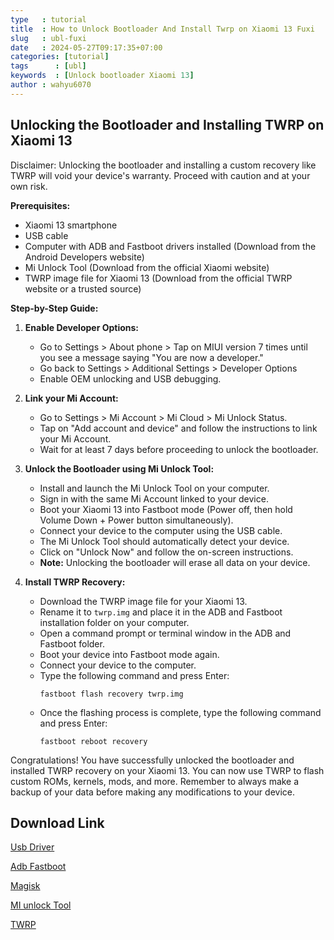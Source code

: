 ```yaml
---
type   : tutorial
title  : How to Unlock Bootloader And Install Twrp on Xiaomi 13 Fuxi
slug   : ubl-fuxi
date   : 2024-05-27T09:17:35+07:00
categories: [tutorial]
tags      : [ubl]
keywords  : [Unlock bootloader Xiaomi 13]
author : wahyu6070
---
```


## Unlocking the Bootloader and Installing TWRP on Xiaomi 13

Disclaimer: Unlocking the bootloader and installing a custom recovery like TWRP will void your device's warranty. Proceed with caution and at your own risk.

**Prerequisites:**

* Xiaomi 13 smartphone
* USB cable
* Computer with ADB and Fastboot drivers installed (Download from the Android Developers website)
* Mi Unlock Tool (Download from the official Xiaomi website)
* TWRP image file for Xiaomi 13 (Download from the official TWRP website or a trusted source)

**Step-by-Step Guide:**

1. **Enable Developer Options:**
   * Go to Settings > About phone > Tap on MIUI version 7 times until you see a message saying "You are now a developer."
   * Go back to Settings > Additional Settings > Developer Options
   * Enable OEM unlocking and USB debugging.

2. **Link your Mi Account:**
   * Go to Settings > Mi Account > Mi Cloud > Mi Unlock Status.
   * Tap on "Add account and device" and follow the instructions to link your Mi Account.
   * Wait for at least 7 days before proceeding to unlock the bootloader.

3. **Unlock the Bootloader using Mi Unlock Tool:**
   * Install and launch the Mi Unlock Tool on your computer.
   * Sign in with the same Mi Account linked to your device.
   * Boot your Xiaomi 13 into Fastboot mode (Power off, then hold Volume Down + Power button simultaneously).
   * Connect your device to the computer using the USB cable.
   * The Mi Unlock Tool should automatically detect your device.
   * Click on "Unlock Now" and follow the on-screen instructions.
   * **Note:** Unlocking the bootloader will erase all data on your device.

4. **Install TWRP Recovery:**
   * Download the TWRP image file for your Xiaomi 13.
   * Rename it to `twrp.img` and place it in the ADB and Fastboot installation folder on your computer.
   * Open a command prompt or terminal window in the ADB and Fastboot folder.
   * Boot your device into Fastboot mode again.
   * Connect your device to the computer.
   * Type the following command and press Enter:
      ```
      fastboot flash recovery twrp.img
      ```
   * Once the flashing process is complete, type the following command and press Enter:
      ```
      fastboot reboot recovery
      ```

Congratulations! You have successfully unlocked the bootloader and installed TWRP recovery on your Xiaomi 13. You can now use TWRP to flash custom ROMs, kernels, mods, and more. Remember to always make a backup of your data before making any modifications to your device.


## Download Link

[Usb Driver](https://sourceforge.net/projects/wahyu6070-project-android/files/Tools/surya/PdaNetA4199.zip/download)

[Adb Fastboot](https://sourceforge.net/projects/wahyu6070-project-android/files/Tools/surya/adb-setup-1.4.3.zip/download)

[Magisk](https://github.com/topjohnwu/Magisk/releases/latest)

[MI unlock Tool](https://en.miui.com/unlock/download_en.html)

[TWRP](https://androidsmart.github.io/cusrom/202405/twrp-fuxi/)


